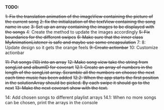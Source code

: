 **TODO:**

~~1: Fix the translation animation of the imageView containing the picture of the current song~~
~~2: fix the initialization of the textView containing the song name in use~~
~~3: Set up an array containing the images to be displayed with the songs~~
4: Create the method to update the images accordingly
~~5: Fix boundaries for the different swipes~~
~~6: Make sure that the inner class MyAnimationListener is safe and maybe use some encapsulation~~
7:
8: Update design so it gets the orange feels
~~9: Create actionbar~~
10: Customize actionbar

~~11: Put songs (10) into an array~~
~~12: Make song view take the string from songList and albumID for coverart~~
~~12.1: Create an array of numbers in the length of the songList array. Scramble all the numbers on choose the next each time music has been added~~
~~12.2: When the app starts the first position in the solutionArray should be picked. By each swipe it should go to the next~~
~~13: Make the next coverart show with the text.~~

14: Add chosen songs to different playlist arrays
14.1: When no more songs can be chosen, print the arrays in the console



